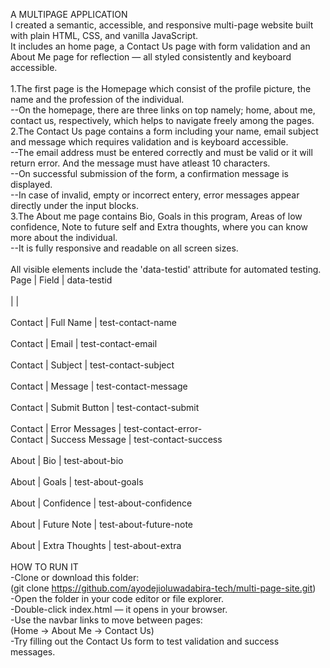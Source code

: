 A MULTIPAGE APPLICATION<br>
I created a semantic, accessible, and responsive multi-page website built with plain HTML, CSS, and vanilla JavaScript.<br>
It includes an home page, a Contact Us page with form validation and an About Me page for reflection — all styled consistently and keyboard accessible.<br>
<br>
1.The first page is the Homepage which consist of the profile picture, the name and the profession of the individual.<br>
--On the homepage, there are three links on top namely; home, about me, contact us, respectively, which helps to navigate freely among the pages.<br>
2.The Contact Us page contains a form including your name, email subject and message which requires validation and is keyboard accessible.<br>
--The email address must be entered correctly and must be valid or it will return error. And the message must have atleast 10 characters.<br>
--On successful submission of the form, a confirmation message is displayed.<br>
--In case of invalid, empty or incorrect entery, error messages appear directly under the input blocks.<br>
3.The About me page contains Bio, Goals in this program, Areas of low confidence, Note to future self and Extra thoughts, where you can know more about the individual.<br>
--It is fully responsive and readable on all screen sizes.<br>
<br>
All visible elements include the 'data-testid' attribute for automated testing.<br>
 Page    | Field           | data-testid   <br>             
         |                 |                 <br>    
 Contact | Full Name       | test-contact-name  <br>       
 Contact | Email           | test-contact-email   <br>      
 Contact | Subject         | test-contact-subject  <br>     
 Contact | Message         | test-contact-message     <br>  
 Contact | Submit Button   | test-contact-submit      <br>  
 Contact | Error Messages  | test-contact-error-<field> <br>
 Contact | Success Message | test-contact-success   <br>    
 About   | Bio             | test-about-bio       <br>      
 About   | Goals           | test-about-goals      <br>     
 About   | Confidence      | test-about-confidence  <br>    
 About   | Future Note     | test-about-future-note <br>    
 About   | Extra Thoughts  | test-about-extra <br>
<br>
 HOW TO RUN IT<br>
-Clone or download this folder:<br>
  (git clone https://github.com/ayodejioluwadabira-tech/multi-page-site.git)<br>
-Open the folder in your code editor or file explorer.<br>
-Double-click index.html — it opens in your browser.<br>
-Use the navbar links to move between pages:<br>
  (Home → About Me → Contact Us)<br>
-Try filling out the Contact Us form to test validation and success messages.<br>

